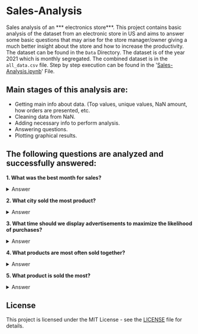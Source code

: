 # Sales-Analysis

Sales analysis of an *** electronics store***.   This project contains basic analysis of the dataset from an electronic store in US and aims to answer some basic questions that may arise for the store manager/owner giving a much better insight about the store and how to increase the productivity. The dataset can be found in the ```Data``` Directory. The dataset is of the year 2021 which is monthly segregated. The combined dataset is in the  ```all_data.csv``` file. Step by step execution can be found in the '[Sales-Analysis.ipynb](https://github.com/aleyaasinha/Sales-Analysis/blob/fc378974b72d420c627022a67a35addb2c3322e2/Sales-Analysis.ipynb)' File.

## Main stages of this analysis are:

- Getting main info about data. (Top values, unique values, NaN amount, how orders are presented, etc.
- Cleaning data from NaN.
- Adding necessary info to perform analysis.
- Answering questions.
- Plotting graphical results.

## The following questions are analyzed and successfully answered:
**1. What was the best month for sales?**
<details><summary>Answer</summary>
	
![1](./Screenshots/1.png)

</details>

**2. What city sold the most product?**
<details><summary>Answer</summary>

![2](./Screenshots/2.png)

</details>

**3. What time should we display advertisements to maximize the likelihood of purchases?**
<details><summary>Answer</summary>

![3](./Screenshots/3.png)

As per the chart, the advertisements should be displayed between 11am to 12pm and between 6pm to 8pm to maximize the likelihood of purchase.

</details>

**4. What products are most often sold together?**
<details><summary>Answer</summary>
	
![4](./Screenshots/4.JPG)

The 2 most common products sold together are iPhone and Lightning Charging Cable.

</details>
	
**5. What product is sold the most?**
<details><summary>Answer</summary>

![5](./Screenshots/5.png)

The AAA Batteries are the most sold product followed by AA Batteries with USB-C and Lightning Charging Cables coming close. Since these items are more cheaper than many other items there is a possibility of this being the reason for most selling of these items.

</details>

## License

This project is licensed under the MIT License - see the [LICENSE](https://github.com/smit-sms/Sales-Analysis/blob/main/LICENSE) file for details.
